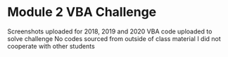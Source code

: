 # Module 2 VBA Challenge

Screenshots uploaded for 2018, 2019 and 2020
VBA code uploaded to solve challenge
No codes sourced from outside of class material
I did not cooperate with other students